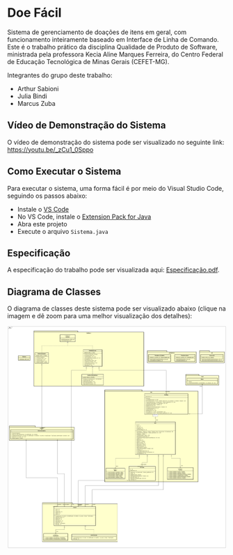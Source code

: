 # Doe Fácil

Sistema de gerenciamento de doações de itens em geral, com funcionamento inteiramente baseado em Interface de Linha de Comando. Este é o trabalho prático da disciplina Qualidade de Produto de Software, ministrada pela professora Kecia Aline Marques Ferreira, do Centro Federal de Educação Tecnológica de Minas Gerais (CEFET-MG).

Integrantes do grupo deste trabalho:
  - Arthur Sabioni
  - Julia Bindi
  - Marcus Zuba

## Vídeo de Demonstração do Sistema

O vídeo de demonstração do sistema pode ser visualizado no seguinte link: https://youtu.be/_zCu1_0Sppo

## Como Executar o Sistema

Para executar o sistema, uma forma fácil é por meio do Visual Studio Code, seguindo os passos abaixo:

- Instale o [VS Code](https://code.visualstudio.com/)
- No VS Code, instale o [Extension Pack for Java](https://marketplace.visualstudio.com/items?itemName=vscjava.vscode-java-pack)
- Abra este projeto
- Execute o arquivo `Sistema.java`

## Especificação

A especificação do trabalho pode ser visualizada aqui: [Especificação.pdf](Especificacao.pdf).

## Diagrama de Classes

O diagrama de classes deste sistema pode ser visualizado abaixo (clique na imagem e dê zoom para uma melhor visualização dos detalhes):

![DiagramaDeClasses](DiagramaDeClasses.png)
